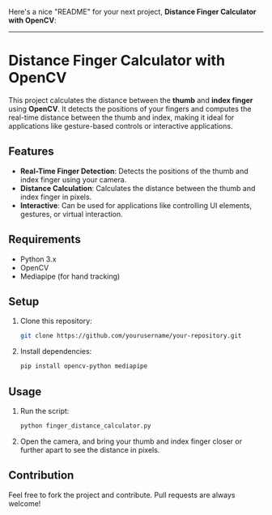 Here's a nice "README" for your next project, **Distance Finger Calculator with OpenCV**:

---

# Distance Finger Calculator with OpenCV

This project calculates the distance between the **thumb** and **index finger** using **OpenCV**. It detects the positions of your fingers and computes the real-time distance between the thumb and index, making it ideal for applications like gesture-based controls or interactive applications.

## Features
- **Real-Time Finger Detection**: Detects the positions of the thumb and index finger using your camera.
- **Distance Calculation**: Calculates the distance between the thumb and index finger in pixels.
- **Interactive**: Can be used for applications like controlling UI elements, gestures, or virtual interaction.

## Requirements
- Python 3.x
- OpenCV
- Mediapipe (for hand tracking)

## Setup
1. Clone this repository:
   ```bash
   git clone https://github.com/yourusername/your-repository.git
   ```
2. Install dependencies:
   ```bash
   pip install opencv-python mediapipe
   ```

## Usage
1. Run the script:
   ```bash
   python finger_distance_calculator.py
   ```
2. Open the camera, and bring your thumb and index finger closer or further apart to see the distance in pixels.

## Contribution
Feel free to fork the project and contribute. Pull requests are always welcome!



